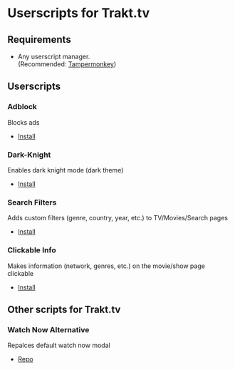 # Userscripts for Trakt.tv
## Requirements
+ Any userscript manager.   
(Recommended: [Tampermonkey](https://addons.mozilla.org/ru/firefox/addon/tampermonkey/))
## Userscripts
### Adblock
Blocks ads 
+ [Install](https://github.com/sergeyhist/trakt-scripts/raw/main/trakt-adblock.user.js)
### Dark-Knight
Enables dark knight mode (dark theme)
+ [Install](https://github.com/sergeyhist/trakt-scripts/raw/main/trakt-dark-knight.user.js)
### Search Filters
Adds custom filters (genre, country, year, etc.) to TV/Movies/Search pages
+ [Install](https://github.com/sergeyhist/trakt-scripts/raw/main/trakt-filters.user.js)
### Clickable Info
Makes information (network, genres, etc.) on the movie/show page clickable
+ [Install](https://github.com/sergeyhist/trakt-scripts/raw/main/trakt-info.user.js)
## Other scripts for Trakt.tv
### Watch Now Alternative
Repalces default watch now modal
+ [Repo](https://github.com/sergeyhist/trakt-watch-now-alternative)
